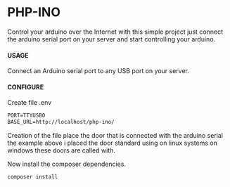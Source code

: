 # PHP-INO

Control your arduino over the Internet with this simple project just connect the arduino serial port on your server and start controlling your arduino.


#### USAGE

Connect an Arduino serial port to any USB port on your server.

#### CONFIGURE 

Create file .env

```markdown
PORT=TTYUSB0
BASE_URL=http://localhost/php-ino/
```

Creation of the file place the door that is connected with the arduino serial the example above i placed the door standard using on linux systems on windows these doors are called with.

Now install the composer dependencies.

~~~bash
composer install
~~~

